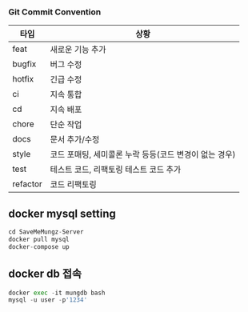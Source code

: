 ### Git Commit Convention

| 타입 | 상황 |
| --- | --- |
| feat | 새로운 기능 추가 |
| bugfix | 버그 수정 |
| hotfix | 긴급 수정 |
| ci | 지속 통합 |
| cd | 지속 배포 |
| chore | 단순 작업 |
| docs | 문서 추가/수정 |
| style | 코드 포매팅, 세미콜론 누락 등등(코드 변경이 없는 경우) |
| test | 테스트 코드, 리팩토링 테스트 코드 추가 |
| refactor | 코드 리팩토링 |

## docker mysql setting
```python
cd SaveMeMungz-Server
docker pull mysql
docker-compose up
```
## docker db 접속

```python
docker exec -it mungdb bash
mysql -u user -p'1234'
```
